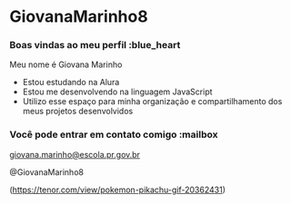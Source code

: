 # GiovanaMarinho8
### Boas vindas ao meu perfil :blue_heart
Meu nome é Giovana Marinho

- Estou estudando na Alura
- Estou me desenvolvendo na linguagem JavaScript
- Utilizo esse espaço para minha organização e compartilhamento dos meus projetos desenvolvidos

### Você pode entrar em contato comigo :mailbox

giovana.marinho@escola.pr.gov.br

@GiovanaMarinho8

(https://tenor.com/view/pokemon-pikachu-gif-20362431)
